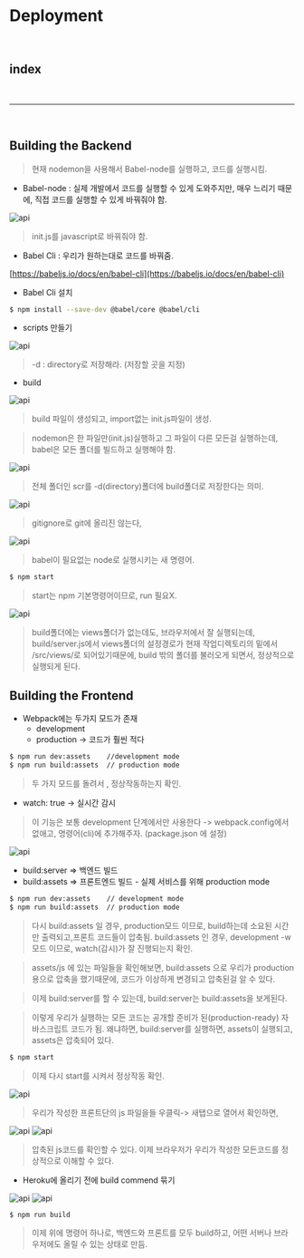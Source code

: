 # Deployment

<br>

## index

<br>

---

<br>

## Building the Backend

> 현재 nodemon을 사용해서 Babel-node를 실행하고, 코드를 실행시킴.

* Babel-node : 실제 개발에서 코드를 실행할 수 있게 도와주지만, 매우 느리기 때문에, 직접 코드를 실행할 수 있게 바꿔줘야 함.

![api](/Image/Express/k1.png)

> init.js를 javascript로 바꿔줘야 함.

* Babel Cli : 우리가 원하는대로 코드를 바꿔줌.

[https://babeljs.io/docs/en/babel-cli](https://babeljs.io/docs/en/babel-cli)

* Babel Cli 설치

```bash
$ npm install --save-dev @babel/core @babel/cli
```

* scripts 만들기

![api](/Image/Express/k2.png)

> -d : directory로 저장해라. (저장할 곳을 지정)

* build

![api](/Image/Express/k3.png)

> build 파일이 생성되고, import없는 init.js파일이 생성.

> nodemon은 한 파일만(init.js)실행하고 그 파일이 다른 모든걸 실행하는데, babel은 모든 폴더를 빌드하고 실행해야 함.

![api](/Image/Express/k4.png)

> 전체 폴더인 scr를 -d(directory)폴더에 build폴더로 저장한다는 의미.

![api](/Image/Express/k5.png)

> gitignore로 git에 올리진 않는다,

![api](/Image/Express/k6.png)

> babel이 필요없는 node로 실행시키는 새 명령어.

```bash
$ npm start
```

> start는 npm 기본명령어이므로, run 필요X.

![api](/Image/Express/k7.png)

> build폴더에는 views폴더가 없는데도, 브라우저에서 잘 실행되는데, 
> build/server.js에서 views폴더의 설정경로가 현재 작업디렉토리의 밑에서 /src/views/로 되어있기때문에, build 밖의 폴더를 불러오게 되면서, 정상적으로 실행되게 된다.



## Building the Frontend

* Webpack에는 두가지 모드가 존재
    - development
    - production -> 코드가 훨씬 적다

```bash
$ npm run dev:assets    //development mode
$ npm run build:assets  // production mode
```

> 두 가지 모드를 돌려서 , 정상작동하는지 확인.

* watch: true -> 실시간 감시

> 이 기능은 보통 development 단계에서만 사용한다 -> webpack.config에서 없애고, 명령어(cli)에 추가해주자. (package.json 에 설정)

![api](/Image/Express/k8.png)

* build:server => 백엔드 빌드
* build:assets => 프론트엔드 빌드  - 실제 서비스를 위해 production mode

```bash
$ npm run dev:assets    // development mode
$ npm run build:assets  // production mode
```

> 다시 build:assets 일 경우, production모드 이므로, build하는데 소요된 시간만 출력되고,프론트 코드들이 압축됨. build:assets 인 경우, development -w모드 이므로, watch(감시)가 잘 진행되는지 확인.

> assets/js 에 있는 파일들을 확인해보면, build:assets 으로 우리가 production 용으로 압축을 했기때문에, 코드가 이상하게 변경되고 압축된걸 알 수 있다.


> 이제 build:server를 할 수 있는데, build:server는 build:assets을 보게된다.

> 이렇게 우리가 실행하는 모든 코드는 공개할 준비가 된(production-ready) 자바스크립트 코드가 됨. 왜냐하면, build:server를 실행하면, assets이 실행되고, assets은 압축되어 있다.


```bash
$ npm start
```

> 이제 다시 start를 시켜서 정상작동 확인.

![api](/Image/Express/k9.png)

> 우리가 작성한 프론트단의 js 파일을들 우클릭-> 새탭으로 열어서 확인하면,

![api](/Image/Express/k10.png)
![api](/Image/Express/k11.png)

> 압축된 js코드를 확인할 수 있다.
> 이제 브라우저가 우리가 작성한 모든코드를 정상적으로 이해할 수 있다.

* Heroku에 올리기 전에 build commend 묶기

![api](/Image/Express/k12.png)
![api](/Image/Express/k13.png)

```bash
$ npm run build
```

> 이제 위에 명령어 하나로, 백엔드와 프론트를 모두 build하고, 어떤 서버나 브라우저에도 올릴 수 있는 상태로 만듬.















































